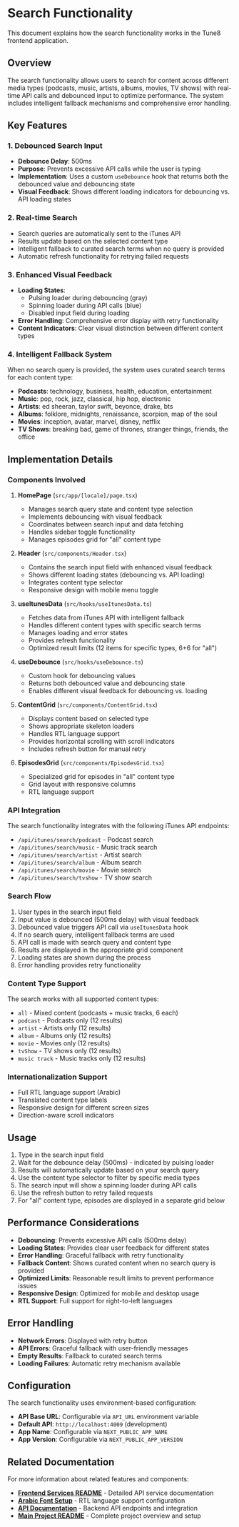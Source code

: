 # Search Functionality

This document explains how the search functionality works in the Tune8 frontend application.

## Overview

The search functionality allows users to search for content across different media types (podcasts, music, artists, albums, movies, TV shows) with real-time API calls and debounced input to optimize performance. The system includes intelligent fallback mechanisms and comprehensive error handling.

## Key Features

### 1. Debounced Search Input

- **Debounce Delay**: 500ms
- **Purpose**: Prevents excessive API calls while the user is typing
- **Implementation**: Uses a custom `useDebounce` hook that returns both the debounced value and debouncing state
- **Visual Feedback**: Shows different loading indicators for debouncing vs. API loading states

### 2. Real-time Search

- Search queries are automatically sent to the iTunes API
- Results update based on the selected content type
- Intelligent fallback to curated search terms when no query is provided
- Automatic refresh functionality for retrying failed requests

### 3. Enhanced Visual Feedback

- **Loading States**:
  - Pulsing loader during debouncing (gray)
  - Spinning loader during API calls (blue)
  - Disabled input field during loading
- **Error Handling**: Comprehensive error display with retry functionality
- **Content Indicators**: Clear visual distinction between different content types

### 4. Intelligent Fallback System

When no search query is provided, the system uses curated search terms for each content type:

- **Podcasts**: technology, business, health, education, entertainment
- **Music**: pop, rock, jazz, classical, hip hop, electronic
- **Artists**: ed sheeran, taylor swift, beyonce, drake, bts
- **Albums**: folklore, midnights, renaissance, scorpion, map of the soul
- **Movies**: inception, avatar, marvel, disney, netflix
- **TV Shows**: breaking bad, game of thrones, stranger things, friends, the office

## Implementation Details

### Components Involved

1. **HomePage** (`src/app/[locale]/page.tsx`)
   - Manages search query state and content type selection
   - Implements debouncing with visual feedback
   - Coordinates between search input and data fetching
   - Handles sidebar toggle functionality
   - Manages episodes grid for "all" content type

2. **Header** (`src/components/Header.tsx`)
   - Contains the search input field with enhanced visual feedback
   - Shows different loading states (debouncing vs. API loading)
   - Integrates content type selector
   - Responsive design with mobile menu toggle

3. **useItunesData** (`src/hooks/useItunesData.ts`)
   - Fetches data from iTunes API with intelligent fallback
   - Handles different content types with specific search terms
   - Manages loading and error states
   - Provides refresh functionality
   - Optimized result limits (12 items for specific types, 6+6 for "all")

4. **useDebounce** (`src/hooks/useDebounce.ts`)
   - Custom hook for debouncing values
   - Returns both debounced value and debouncing state
   - Enables different visual feedback for debouncing vs. loading

5. **ContentGrid** (`src/components/ContentGrid.tsx`)
   - Displays content based on selected type
   - Shows appropriate skeleton loaders
   - Handles RTL language support
   - Provides horizontal scrolling with scroll indicators
   - Includes refresh button for manual retry

6. **EpisodesGrid** (`src/components/EpisodesGrid.tsx`)
   - Specialized grid for episodes in "all" content type
   - Grid layout with responsive columns
   - RTL language support

### API Integration

The search functionality integrates with the following iTunes API endpoints:

- `/api/itunes/search/podcast` - Podcast search
- `/api/itunes/search/music` - Music track search
- `/api/itunes/search/artist` - Artist search
- `/api/itunes/search/album` - Album search
- `/api/itunes/search/movie` - Movie search
- `/api/itunes/search/tvshow` - TV show search

### Search Flow

1. User types in the search input field
2. Input value is debounced (500ms delay) with visual feedback
3. Debounced value triggers API call via `useItunesData` hook
4. If no search query, intelligent fallback terms are used
5. API call is made with search query and content type
6. Results are displayed in the appropriate grid component
7. Loading states are shown during the process
8. Error handling provides retry functionality

### Content Type Support

The search works with all supported content types:

- `all` - Mixed content (podcasts + music tracks, 6 each)
- `podcast` - Podcasts only (12 results)
- `artist` - Artists only (12 results)
- `album` - Albums only (12 results)
- `movie` - Movies only (12 results)
- `tvShow` - TV shows only (12 results)
- `music track` - Music tracks only (12 results)

### Internationalization Support

- Full RTL language support (Arabic)
- Translated content type labels
- Responsive design for different screen sizes
- Direction-aware scroll indicators

## Usage

1. Type in the search input field
2. Wait for the debounce delay (500ms) - indicated by pulsing loader
3. Results will automatically update based on your search query
4. Use the content type selector to filter by specific media types
5. The search input will show a spinning loader during API calls
6. Use the refresh button to retry failed requests
7. For "all" content type, episodes are displayed in a separate grid below

## Performance Considerations

- **Debouncing**: Prevents excessive API calls (500ms delay)
- **Loading States**: Provides clear user feedback for different states
- **Error Handling**: Graceful fallback with retry functionality
- **Fallback Content**: Shows curated content when no search query is provided
- **Optimized Limits**: Reasonable result limits to prevent performance issues
- **Responsive Design**: Optimized for mobile and desktop usage
- **RTL Support**: Full support for right-to-left languages

## Error Handling

- **Network Errors**: Displayed with retry button
- **API Errors**: Graceful fallback with user-friendly messages
- **Empty Results**: Fallback to curated search terms
- **Loading Failures**: Automatic retry mechanism available

## Configuration

The search functionality uses environment-based configuration:

- **API Base URL**: Configurable via `API_URL` environment variable
- **Default API**: `http://localhost:4009` (development)
- **App Name**: Configurable via `NEXT_PUBLIC_APP_NAME`
- **App Version**: Configurable via `NEXT_PUBLIC_APP_VERSION`

## Related Documentation

For more information about related features and components:

- **[Frontend Services README](src/services/README.md)** - Detailed API service documentation
- **[Arabic Font Setup](ARABIC_FONT_SETUP.md)** - RTL language support configuration
- **[API Documentation](../api/ITUNES_API.md)** - Backend API endpoints and integration
- **[Main Project README](../../README.md)** - Complete project overview and setup

